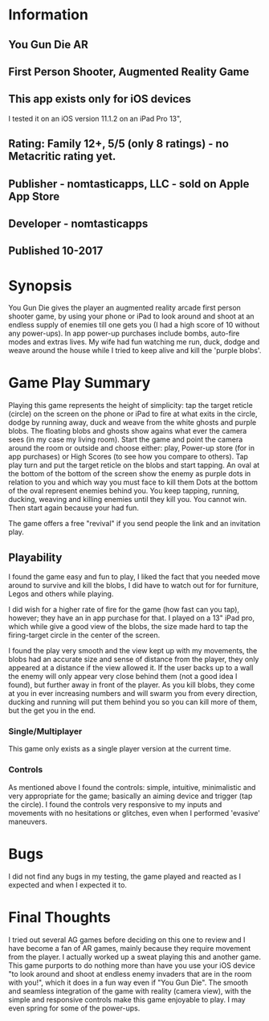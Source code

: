 # Information
## You Gun Die AR
## First Person Shooter, Augmented Reality Game
## This app exists only for iOS devices
I tested it on an iOS version 11.1.2 on an iPad Pro 13", 
## Rating: Family 12+, 5/5 (only 8 ratings) - no Metacritic rating yet.
## Publisher - nomtasticapps, LLC - sold on Apple App Store
## Developer - nomtasticapps
## Published 10-2017
# Synopsis
You Gun Die gives the player an augmented reality arcade first person shooter game, by using your phone or iPad to look around and shoot at an endless supply of enemies till one gets you (I had a high score of 10 without any power-ups).  In app power-up purchases include bombs, auto-fire modes and extras lives.  My wife had fun watching me run, duck, dodge and weave around the house while I tried to keep alive and kill the 'purple blobs'.

# Game Play Summary
Playing this game represents the height of simplicity: tap the target reticle (circle) on the screen on the phone or iPad to fire at what exits in the circle, dodge by running away, duck and weave from the white ghosts and purple blobs.  The floating blobs and ghosts show agains what ever the camera sees (in my case my living room).  Start the game and point the camera around the room or outside and choose either: play, Power-up store (for in app purchases) or High Scores (to see how you compare to others). Tap play turn and put the target reticle on the blobs and start tapping.  An oval at the bottom of the bottom of the screen show the enemy as purple dots in relation to you and which way you must face to kill them  Dots at the bottom of the oval represent enemies behind you.  You keep tapping, running, ducking, weaving and killing enemies until they kill you.  You cannot win. Then start again because your had fun.

The game offers a free "revival" if you send people the link and an invitation play.

## Playability
I found the game easy and fun to play, I liked the fact that you needed move around to survive and kill the blobs, I did have to watch out for for furniture, Legos and others while playing.

I did wish for a higher rate of fire for the game (how fast can you tap), however; they have an in app purchase for that.  I played on a 13" iPad pro, which while give a good view of the blobs, the size made hard to tap the firing-target circle in the center of the screen.

I found the play very smooth and the view kept up with my movements, the blobs had an accurate size and sense of distance from the player, they only appeared at a distance if the view allowed it.  If the user backs up to a wall the enemy will only appear very close behind them (not a good idea I found), but further away in front of the player.  As you kill blobs, they come at you in ever increasing numbers and will swarm you from every direction, ducking and running will put them behind you so you can kill more of them, but the get you in the end.

### Single/Multiplayer
This game only exists as a single player version at the current time.

### Controls
As mentioned above I found the controls: simple, intuitive, minimalistic and very appropriate for the game; basically an aiming device and trigger (tap the circle).  I found the controls very responsive to my inputs and movements with no hesitations or glitches, even when I performed 'evasive' maneuvers.

# Bugs
I did not find any bugs in my testing, the game played and reacted as I expected and when I expected it to.

# Final Thoughts
I tried out several AG games before deciding on this one to review and I have become a fan of AR games, mainly because they require movement from the player.  I actually worked up a sweat playing this and another game.  This game purports to do nothing more than have you use your iOS device "to look around and shoot at endless enemy invaders that are in the room with you!", which it does in a fun way even if "You Gun Die".  The smooth and seamless integration of the game with reality (camera view), with the simple and responsive controls make this game enjoyable to play.  I may even spring for some of the power-ups.
